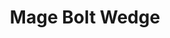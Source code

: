 ---
title: "Mage Bolt Wedge"
canonical: "skill/mage-bolt-wedge"
lists:
    - warlock-loresheet
tier: 1
osp_cost: 10
ladder: "mage-bolt-wedge"
---